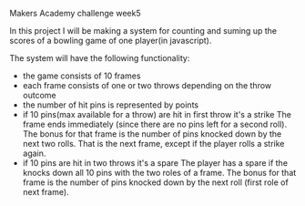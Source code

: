 Makers Academy challenge week5

In this project I will be making a system for counting and suming up the scores of a bowling game of one player(in javascript).

The system will have the following functionality:

* the game consists of 10 frames
* each frame consists of one or two throws depending on the throw outcome
* the number of hit pins is represented by points
* if 10 pins(max available for a throw) are hit in first throw it's a strike
	The frame ends immediately (since there are no pins left for a second roll).
	The bonus for that frame is the number of pins knocked down by the next two rolls. That is the next frame, except if the player rolls a strike again.
* if 10 pins are hit in two throws it's a spare
	The player has a spare if the knocks down all 10 pins with the two roles of a frame. The bonus for that frame is the number of pins knocked down by the next roll (first role of next frame).
 